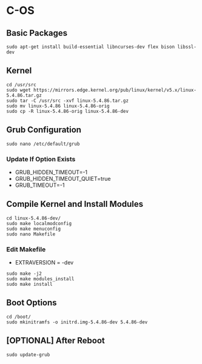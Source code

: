 # C-OS
## Basic Packages
```sudo apt-get install build-essential libncurses-dev flex bison libssl-dev```

## Kernel
```
cd /usr/src
sudo wget https://mirrors.edge.kernel.org/pub/linux/kernel/v5.x/linux-5.4.86.tar.gz
sudo tar -C /usr/src -xvf linux-5.4.86.tar.gz
sudo mv linux-5.4.86 linux-5.4.86-orig
sudo cp -R linux-5.4.86-orig linux-5.4.86-dev
```

## Grub Configuration
```sudo nano /etc/default/grub```
### Update If Option Exists
* GRUB_HIDDEN_TIMEOUT=-1
* GRUB_HIDDEN_TIMEOUT_QUIET=true
* GRUB_TIMEOUT=-1

## Compile Kernel and Install Modules
```
cd linux-5.4.86-dev/
sudo make localmodconfig
sudo make menuconfig
sudo nano Makefile
```

### Edit Makefile
* EXTRAVERSION = -dev

```
sudo make -j2
sudo make modules_install
sudo make install
```
## Boot Options
```
cd /boot/
sudo mkinitramfs -o initrd.img-5.4.86-dev 5.4.86-dev
```
## [OPTIONAL] After Reboot
```sudo update-grub```

